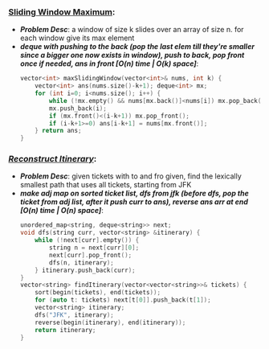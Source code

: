### [Sliding Window Maximum](https://leetcode.com/problems/sliding-window-maximum/):
- ***Problem Desc***: a window of size k slides over an array of size n. for each window give its max element
- ***deque with pushing to the back (pop the last elem till they're smaller since a bigger one now exists in window), push to back, pop front once if needed, ans in front [O(n) time | O(k) space]***:
  ```cpp
  vector<int> maxSlidingWindow(vector<int>& nums, int k) {
      vector<int> ans(nums.size()-k+1); deque<int> mx;
      for (int i=0; i<nums.size(); i++) {
          while (!mx.empty() && nums[mx.back()]<nums[i]) mx.pop_back();
          mx.push_back(i);
          if (mx.front()<(i-k+1)) mx.pop_front();
          if (i-k+1>=0) ans[i-k+1] = nums[mx.front()];
      } return ans;
  }
  ```

### ***[Reconstruct Itinerary](https://leetcode.com/problems/reconstruct-itinerary/)***:
- ***Problem Desc***: given tickets with to and fro given, find the lexically smallest path that uses all tickets, starting from JFK
- ***make adj map on sorted ticket list, dfs from jfk (before dfs, pop the ticket from adj list, after it push curr to ans), reverse ans arr at end [O(n) time | O(n) space]***:
  ```cpp
  unordered_map<string, deque<string>> next;
  void dfs(string curr, vector<string> &itinerary) {
      while (!next[curr].empty()) {
          string n = next[curr][0]; 
          next[curr].pop_front();
          dfs(n, itinerary);
      } itinerary.push_back(curr);
  }
  vector<string> findItinerary(vector<vector<string>>& tickets) {
      sort(begin(tickets), end(tickets));
      for (auto t: tickets) next[t[0]].push_back(t[1]);
      vector<string> itinerary;
      dfs("JFK", itinerary);
      reverse(begin(itinerary), end(itinerary));
      return itinerary;
  }
  ``` 
